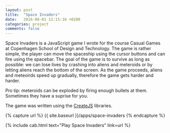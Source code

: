 ```yaml
---
layout: post
title:  "Space Invaders"
date:   2016-08-01 12:15:16 +0200
categories: project
comments: false
---
```


Space Invaders is a JavaScript game I wrote for the course Casual Games at Copenhagen School of Design and Technology. The game is rather simple, the player can move the spaceship using the cursor buttons and can fire using the spacebar. The goal of the game is to survive as long as possible: we can lose lives by crashing into aliens and meteroids or by letting aliens reach the bottom of the screen. As the game proceeds, aliens and meteoirds speed up gradually, therefore the game gets harder and harder.

Pro tip: meteroids can be exploded by firing enough bullets at them. Sometimes they have a suprise for you.

The game was written using the [CreateJS](https://createjs.com/) libraries.

{% capture url %}
{{ site.baseurl }}/apps/space-invaders
{% endcapture %}

{% include cab.html text="Play Space Invaders" link=url %}